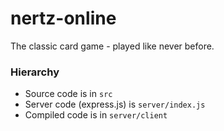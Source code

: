 # nertz-online
The classic card game - played like never before.

### Hierarchy
- Source code is in `src`
- Server code (express.js) is `server/index.js`
- Compiled code is in `server/client`